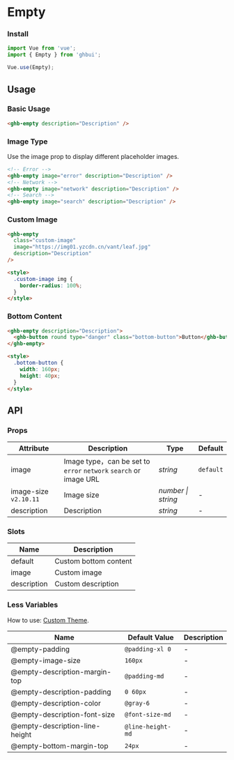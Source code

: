 # Empty

### Install

```js
import Vue from 'vue';
import { Empty } from 'ghbui';

Vue.use(Empty);
```

## Usage

### Basic Usage

```html
<ghb-empty description="Description" />
```

### Image Type

Use the image prop to display different placeholder images.

```html
<!-- Error -->
<ghb-empty image="error" description="Description" />
<!-- Network -->
<ghb-empty image="network" description="Description" />
<!-- Search -->
<ghb-empty image="search" description="Description" />
```

### Custom Image

```html
<ghb-empty
  class="custom-image"
  image="https://img01.yzcdn.cn/vant/leaf.jpg"
  description="Description"
/>

<style>
  .custom-image img {
    border-radius: 100%;
  }
</style>
```

### Bottom Content

```html
<ghb-empty description="Description">
  <ghb-button round type="danger" class="bottom-button">Button</ghb-button>
</ghb-empty>

<style>
  .bottom-button {
    width: 160px;
    height: 40px;
  }
</style>
```

## API

### Props

| Attribute | Description | Type | Default |
| --- | --- | --- | --- |
| image | Image type，can be set to `error` `network` `search` or image URL | _string_ | `default` |
| image-size `v2.10.11` | Image size | _number \| string_ | - |
| description | Description | _string_ | - |

### Slots

| Name        | Description           |
| ----------- | --------------------- |
| default     | Custom bottom content |
| image       | Custom image          |
| description | Custom description    |

### Less Variables

How to use: [Custom Theme](#/en-US/theme).

| Name                           | Default Value     | Description |
| ------------------------------ | ----------------- | ----------- |
| @empty-padding                 | `@padding-xl 0`   | -           |
| @empty-image-size              | `160px`           | -           |
| @empty-description-margin-top  | `@padding-md`     | -           |
| @empty-description-padding     | `0 60px`          | -           |
| @empty-description-color       | `@gray-6`         | -           |
| @empty-description-font-size   | `@font-size-md`   | -           |
| @empty-description-line-height | `@line-height-md` | -           |
| @empty-bottom-margin-top       | `24px`            | -           |

